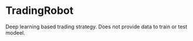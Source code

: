 # TradingRobot
Deep learning based trading strategy.
Does not provide data to train or test modeel.

